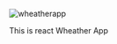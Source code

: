 ![wheatherapp](https://github.com/Oshadha-basnayaka/Weather-App/assets/118722700/843f59cd-bf7d-4eaa-9c73-99f8810a78e3)


This is react Wheather App 

